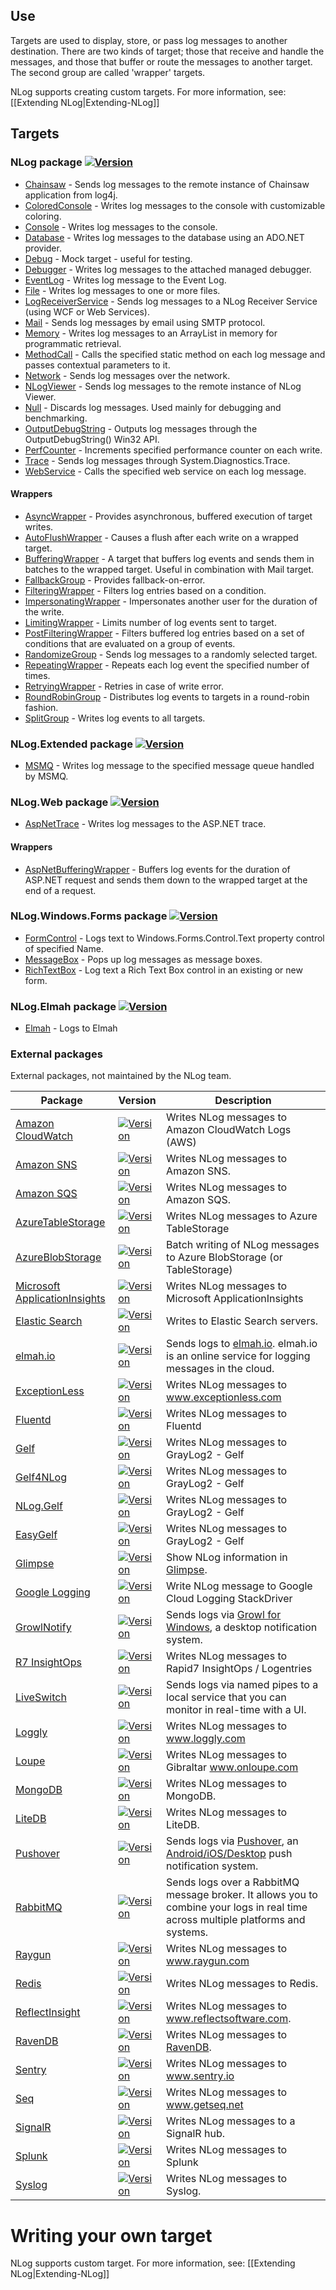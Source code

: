 ## Use
Targets are used to display, store, or pass log messages to another destination. There are two kinds of target; those that receive and handle the messages, and those that buffer or route the messages to another target. The second group are called 'wrapper' targets. 

NLog supports creating custom targets. For more information, see: [[Extending NLog|Extending-NLog]]

## Targets

### NLog package [![Version](https://img.shields.io/nuget/v/NLog.svg)](https://www.nuget.org/packages/NLog)
* [Chainsaw](Chainsaw-target) - Sends log messages to the remote instance of Chainsaw application from log4j.
* [ColoredConsole](ColoredConsole-target) - Writes log messages to the console with customizable coloring.
* [Console](Console-target) - Writes log messages to the console.
* [Database](Database-target) - Writes log messages to the database using an ADO.NET provider.
* [Debug](Debug-target) - Mock target - useful for testing.
* [Debugger](Debugger-target) - Writes log messages to the attached managed debugger.
* [EventLog](EventLog-target) - Writes log message to the Event Log.
* [File](File-target) - Writes log messages to one or more files.
* [LogReceiverService](LogReceiverService-target) - Sends log messages to a NLog Receiver Service (using WCF or Web Services).
* [Mail](Mail-target) - Sends log messages by email using SMTP protocol.
* [Memory](Memory-target) - Writes log messages to an ArrayList in memory for programmatic retrieval.
* [MethodCall](MethodCall-target) - Calls the specified static method on each log message and passes contextual parameters to it.
* [Network](Network-target) - Sends log messages over the network.
* [NLogViewer](NLogViewer-target) - Sends log messages to the remote instance of NLog Viewer.
* [Null](Null-target) - Discards log messages. Used mainly for debugging and benchmarking.
* [OutputDebugString](OutputDebugString-target) - Outputs log messages through the OutputDebugString() Win32 API.
* [PerfCounter](PerfCounter-target) - Increments specified performance counter on each write.
* [Trace](Trace-target) - Sends log messages through System.Diagnostics.Trace.
* [WebService](WebService-target) - Calls the specified web service on each log message.

#### Wrappers
* [AsyncWrapper](AsyncWrapper-target) - Provides asynchronous, buffered execution of target writes.
* [AutoFlushWrapper](AutoFlushWrapper-target) - Causes a flush after each write on a wrapped target.
* [BufferingWrapper](BufferingWrapper-target) - A target that buffers log events and sends them in batches to the wrapped target. Useful in combination with Mail target.
* [FallbackGroup](FallbackGroup-target) - Provides fallback-on-error.
* [FilteringWrapper](FilteringWrapper-target) - Filters log entries based on a condition.
* [ImpersonatingWrapper](ImpersonatingWrapper-target) - Impersonates another user for the duration of the write.
* [LimitingWrapper](LimitingWrapper-target) - Limits number of log events sent to target.
* [PostFilteringWrapper](PostFilteringWrapper-target) - Filters buffered log entries based on a set of conditions that are evaluated on a group of events.
* [RandomizeGroup](RandomizeGroup-target) - Sends log messages to a randomly selected target.
* [RepeatingWrapper](RepeatingWrapper-target) - Repeats each log event the specified number of times.
* [RetryingWrapper](RetryingWrapper-target) - Retries in case of write error.
* [RoundRobinGroup](RoundRobinGroup-target) - Distributes log events to targets in a round-robin fashion.
* [SplitGroup](SplitGroup-target) - Writes log events to all targets.



### NLog.Extended package  [![Version](https://img.shields.io/nuget/v/NLog.Extended.svg)](https://www.nuget.org/packages/NLog.Extended)
* [MSMQ](MSMQ-target) - Writes log message to the specified message queue handled by MSMQ.

### NLog.Web package [![Version](https://img.shields.io/nuget/v/NLog.Web.svg)](https://www.nuget.org/packages/NLog.Web)

* [AspNetTrace](AspNetTrace-target) - Writes log messages to the ASP.NET trace.

#### Wrappers
* [AspNetBufferingWrapper](AspNetBufferingWrapper-target) - Buffers log events for the duration of ASP.NET request and sends them down to the wrapped target at the end of a request.


### NLog.Windows.Forms package [![Version](https://img.shields.io/nuget/v/NLog.Windows.Forms.svg)](https://www.nuget.org/packages/NLog.Windows.Forms)
* [FormControl](FormControl-target) - Logs text to Windows.Forms.Control.Text property control of specified Name.
* [MessageBox](MessageBox-target) - Pops up log messages as message boxes.
* [RichTextBox](https://github.com/NLog/NLog.Windows.Forms/wiki/RichTextBoxTarget) - Log text a Rich Text Box control in an existing or new form.

### NLog.Elmah package [![Version](https://img.shields.io/nuget/v/NLog.Elmah.svg)](https://www.nuget.org/packages/NLog.Elmah)
* [Elmah](Elmah-target) - Logs to Elmah

### External packages
External packages, not maintained by the NLog team.


<!-- PLEASE keep SORTED -->


Package|Version     |Description
-------|------------|------------------------------------------------
[Amazon CloudWatch](https://github.com/aws/aws-logging-dotnet) | [![Version](https://img.shields.io/nuget/v/AWS.Logger.NLog.svg)](https://www.nuget.org/packages/AWS.Logger.NLog) | Writes NLog messages to Amazon CloudWatch Logs (AWS)
[Amazon SNS](https://github.com/Takaloy/NLog.Targets.SNS) | [![Version](https://img.shields.io/nuget/v/NLog.Targets.SNS.svg)](https://www.nuget.org/packages/NLog.Targets.SNS) | Writes NLog messages to Amazon SNS.
[Amazon SQS](https://github.com/aireq/NLog.Targets.SQS) | [![Version](https://img.shields.io/nuget/v/NLog.Targets.SQS.svg)](https://www.nuget.org/packages/NLog.Targets.SQS) | Writes NLog messages to Amazon SQS.
[AzureTableStorage](https://github.com/abkonsta/NLog.Extensions.AzureTableStorage) | [![Version](https://img.shields.io/nuget/v/NLog.Extensions.AzureTableStorage.svg)](https://www.nuget.org/packages/NLog.Extensions.AzureTableStorage/) | Writes NLog messages to Azure TableStorage
[AzureBlobStorage](https://github.com/JDetmar/NLog.Extensions.AzureStorage) | [![Version](https://img.shields.io/nuget/v/NLog.Extensions.AzureStorage.svg)](https://www.nuget.org/packages/NLog.Extensions.AzureStorage/) | Batch writing of NLog messages to Azure BlobStorage (or TableStorage)
[Microsoft ApplicationInsights](https://github.com/Microsoft/ApplicationInsights-dotnet-logging) | [![Version](https://img.shields.io/nuget/v/Microsoft.ApplicationInsights.NLogTarget.svg)](https://www.nuget.org/packages/Microsoft.ApplicationInsights.NLogTarget/) | Writes NLog messages to Microsoft ApplicationInsights
[Elastic Search](https://github.com/ReactiveMarkets/NLog.Targets.ElasticSearch) | [![Version](https://img.shields.io/nuget/v/NLog.Targets.ElasticSearch.svg)](https://www.nuget.org/packages/NLog.Targets.ElasticSearch) | Writes to Elastic Search servers.
[elmah.io](https://github.com/elmahio/elmah.io.nlog)             | [![Version](https://img.shields.io/nuget/v/elmah.io.nlog.svg)](https://www.nuget.org/packages/elmah.io.nlog) | Sends logs to [elmah.io](https://elmah.io). elmah.io is an online service for logging messages in the cloud.
[ExceptionLess](https://github.com/exceptionless/Exceptionless.Net)             | [![Version](https://img.shields.io/nuget/v/Exceptionless.NLog.svg)](https://www.nuget.org/packages/Exceptionless.NLog/) | Writes NLog messages to www.exceptionless.com
[Fluentd](https://github.com/fluent/NLog.Targets.Fluentd) | [![Version](https://img.shields.io/nuget/v/NLog.Targets.Fluentd.svg)](https://www.nuget.org/packages/NLog.Targets.Fluentd/) | Writes NLog messages to Fluentd
[Gelf](https://github.com/2020Legal/NLog.Targets.Gelf)    | [![Version](https://img.shields.io/nuget/v/NLog.Targets.Gelf.svg)](https://www.nuget.org/packages/NLog.Targets.Gelf/) | Writes NLog messages to GrayLog2 - Gelf
[Gelf4NLog](https://github.com/Certegy/Gelf4NLog)             | [![Version](https://img.shields.io/nuget/v/Gelf4NLog.Target.svg)](https://www.nuget.org/packages/Gelf4NLog.Target/) | Writes NLog messages to GrayLog2 - Gelf
[NLog.Gelf](https://github.com/mantasaudickas/NLog.Gelf)             | [![Version](https://img.shields.io/nuget/v/NLog.Gelf.svg)](https://www.nuget.org/packages/NLog.Gelf/) | Writes NLog messages to GrayLog2 - Gelf
[EasyGelf](https://github.com/Pliner/EasyGelf)             | [![Version](https://img.shields.io/nuget/v/EasyGelf.NLog.svg)](https://www.nuget.org/packages/EasyGelf.NLog/) | Writes NLog messages to GrayLog2 - Gelf
[Glimpse](https://github.com/NLog/Glimpse.NLog) | [![Version](https://img.shields.io/nuget/v/Glimpse.NLog.svg)](https://www.nuget.org/packages/Glimpse.NLog) | Show NLog information in [Glimpse](http://getglimpse.com/).
[Google Logging](https://github.com/GoogleCloudPlatform/google-cloud-dotnet) | [![Version](https://img.shields.io/nuget/v/Google.Cloud.Logging.NLog.svg)](https://www.nuget.org/packages/Google.Cloud.Logging.NLog) | Write NLog message to Google Cloud Logging StackDriver
[GrowlNotify](https://github.com/RyanFarley/NLogGrowlNotify)     | [![Version](https://img.shields.io/nuget/v/NLog.Growl.svg)](https://www.nuget.org/packages/NLog.Growl) | Sends logs via [Growl for Windows](http://www.growlforwindows.com/gfw/), a desktop notification system.
[R7 InsightOps](https://github.com/rapid7/r7insight_dotnet)                   | [![Version](https://img.shields.io/nuget/v/r7Insight.nlog.svg)](https://www.nuget.org/packages/r7Insight.nlog) | Writes NLog messages to Rapid7 InsightOps / Logentries
[LiveSwitch](https://www.liveswitch.com) | [![Version](https://img.shields.io/nuget/v/LiveSwitch.nlog.svg)](https://www.nuget.org/packages/LiveSwitch.NLog) | Sends logs via named pipes to a local service that you can monitor in real-time with a UI.
[Loggly](https://github.com/neutmute/nlog-targets-loggly)                   | [![Version](https://img.shields.io/nuget/v/NLog.Targets.Loggly.svg)](https://www.nuget.org/packages/NLog.Targets.Loggly/) | Writes NLog messages to www.loggly.com
[Loupe](https://github.com/GibraltarSoftware/Gibraltar.Agent.NLog2)                   | [![Version](https://img.shields.io/nuget/v/Gibraltar.Agent.NLog4.svg)](https://www.nuget.org/packages/Gibraltar.Agent.NLog4) | Writes NLog messages to Gibraltar www.onloupe.com
[MongoDB](https://github.com/loresoft/NLog.Mongo)                      | [![Version](https://img.shields.io/nuget/v/NLog.Mongo.svg)](https://www.nuget.org/packages/NLog.Mongo) | Writes NLog messages to MongoDB. 
[LiteDB](https://github.com/cccsdh/NLog.LiteDB)                      | [![Version](https://img.shields.io/nuget/v/NLog.LiteDB.svg)](https://www.nuget.org/packages/NLog.LiteDB) | Writes NLog messages to LiteDB. 
[Pushover](https://github.com/RobThree/NLog.Targets.Pushover)    | [![Version](http://img.shields.io/nuget/v/NLog.Targets.Pushover.svg)](https://www.nuget.org/packages/NLog.Targets.Pushover) | Sends logs via [Pushover](https://pushover.net/), an [Android/iOS/Desktop](https://pushover.net/clients) push notification system.
[RabbitMQ](https://github.com/adolya/NLog.RabbitMQ)                 | [![Version](https://img.shields.io/nuget/v/NLog.RabbitMQ.Target.svg)](https://www.nuget.org/packages/Nlog.RabbitMQ.Target/) | Sends logs over a RabbitMQ message broker. It allows you to combine your logs in real time across multiple platforms and systems.
[Raygun](https://github.com/MindscapeHQ/NLog.Raygun)                 | [![Version](https://img.shields.io/nuget/v/NLog.Raygun.svg)](https://www.nuget.org/packages/NLog.Raygun/) | Writes NLog messages to www.raygun.com 
[Redis](https://github.com/richclement/NLog.Redis)                 | [![Version](https://img.shields.io/nuget/v/NLog.Redis.svg)](https://www.nuget.org/packages/NLog.Redis/) | Writes NLog messages to Redis. 
[ReflectInsight](https://github.com/reflectsoftware/reflectinsight-extensions-nlog)                 | [![Version](https://img.shields.io/nuget/v/ReflectSoftware.Insight.Extensions.NLog.svg)](https://www.nuget.org/packages/ReflectSoftware.Insight.Extensions.NLog/) | Writes NLog messages to www.reflectsoftware.com. 
[RavenDB](https://github.com/kentcooper/NLog.Raven)                 | [![Version](https://img.shields.io/nuget/v/NLog.Raven.svg)](https://www.nuget.org/packages/Nlog.Raven/) | Writes NLog messages to [RavenDB](https://ravendb.net/). 
[Sentry](https://github.com/CurtisInstruments/NLog.Targets.Sentry)                 | [![Version](https://img.shields.io/nuget/v/NLog.Targets.Sentry3.svg)](https://www.nuget.org/packages/NLog.Targets.Sentry3) | Writes NLog messages to www.sentry.io 
[Seq](https://github.com/datalust/nlog-targets-seq)                 | [![Version](https://img.shields.io/nuget/v/NLog.Targets.Seq.svg)](https://www.nuget.org/packages/NLog.Targets.Seq) | Writes NLog messages to www.getseq.net
[SignalR](https://github.com/toddmeinershagen/NLog.SignalR)      | [![Version](https://img.shields.io/nuget/v/NLog.SignalR.svg)](https://www.nuget.org/packages/NLog.SignalR/) | Writes NLog messages to a SignalR hub.
[Splunk](https://github.com/AlanBarber/NLog.Targets.Splunk)                   | [![Version](https://img.shields.io/nuget/v/NLog.Targets.Splunk.svg)](https://www.nuget.org/packages/NLog.Targets.Splunk) | Writes NLog messages to Splunk
[Syslog](https://github.com/graffen/NLog.Targets.Syslog)         | [![Version](https://img.shields.io/nuget/v/NLog.Targets.Syslog.svg)](https://www.nuget.org/packages/NLog.Targets.Syslog) | Writes NLog messages to Syslog.

<!-- PLEASE keep SORTED -->

# Writing your own target
NLog supports custom target. For more information, see: [[Extending NLog|Extending-NLog]]
